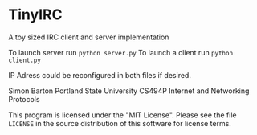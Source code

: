 # TinyIRC
A toy sized IRC client and server implementation

To launch server run `python server.py`
To launch a client run `python client.py`

IP Adress could be reconfigured in both files if desired.

Simon Barton
Portland State University
CS494P Internet and Networking Protocols

This program is licensed under the "MIT License". Please see the file `LICENSE` in the source distribution of this software for license terms.
